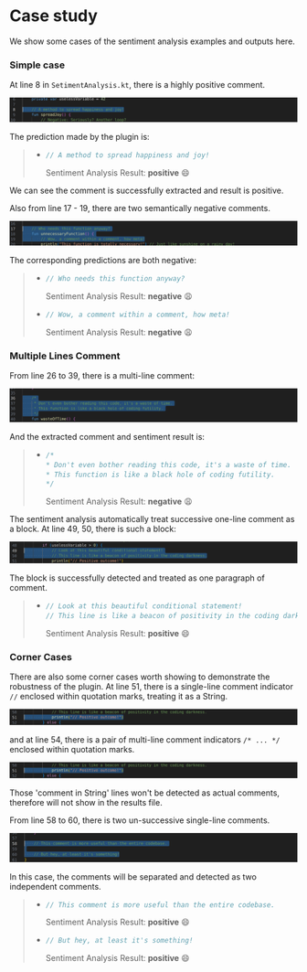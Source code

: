 # Case study

We show some cases of the sentiment analysis examples and outputs here.


### Simple case 

At line 8 in `SetimentAnalysis.kt`, there is a highly positive comment. 

![](./.github/line8.png)

The prediction made by the plugin is:

> - ```kotlin
>   // A method to spread happiness and joy!
>   ```
>   Sentiment Analysis Result: **positive** :smile:

We can see the comment is successfully extracted and result is positive.

Also from line 17 - 19, there are two semantically negative comments.

![](./.github/lin17-19.png)

The corresponding predictions are both negative:

> - ```kotlin
>   // Who needs this function anyway?
>   ```
>   Sentiment Analysis Result: **negative** :weary:
>
>
>
> - ```kotlin
>   // Wow, a comment within a comment, how meta!
>   ```
>   Sentiment Analysis Result: **negative** :weary:


### Multiple Lines Comment

From line 26 to 39, there is a multi-line comment:

![](./.github/multiline1.png)

And the extracted comment and sentiment result is:

> - ```kotlin
>   /*
>   * Don't even bother reading this code, it's a waste of time.
>   * This function is like a black hole of coding futility.
>   */
>   ```
>   Sentiment Analysis Result: **negative** :weary:

The sentiment analysis automatically treat successive one-line comment as a block. At line 49, 50, there is such a block:

![](./.github/multiline2.png)

The block is successfully detected and treated as one paragraph of comment.

> - ```kotlin
>   // Look at this beautiful conditional statement!
>   // This line is like a beacon of positivity in the coding darkness.
>   ```
>   Sentiment Analysis Result: **positive** :smile:

### Corner Cases

There are also some corner cases worth showing to demonstrate the robustness of the plugin. At line 51, there is a single-line comment indicator `//` enclosed within quotation marks, treating it as a String.

![](./.github/corner1.png)

and at line 54, there is a pair of multi-line comment indicators `/* ... */` enclosed within quotation marks.

![](./.github/corner1.png)

Those 'comment in String' lines won't be detected as actual comments, therefore will not show in the results file.

From line 58 to 60, there is two un-successive single-line comments.

![](./.github/twolines.png)

In this case, the comments will be separated and detected as two independent comments.

> - ```kotlin
>   // This comment is more useful than the entire codebase.
>   ```
>   Sentiment Analysis Result: **positive** :smile:
>
>
>
> - ```kotlin
>   // But hey, at least it's something!
>   ```
>   Sentiment Analysis Result: **positive** :smile:
